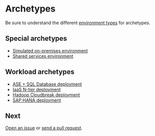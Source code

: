 # Archetypes

Be sure to understand the different [environment types](../understand/environment-types.md) for archetypes.

## Special archetypes

- [Simulated on-premises environment](on-premises/overview.adoc)
- [Shared services environment](shared-services/overview.adoc)

## Workload archetypes

- [ASE + SQL Database deployment](ntier-iaas/overview.adoc)
- [IaaS N-tier deployment](paas/overview.adoc)
- [Hadoop Cloudbreak deployment](cloudbreak/overview.adoc)
- [SAP HANA deployment](sap-hana/overview.adoc)

## Next

[Open an issue](https://github.com/Azure/vdc/issues) or [send a pull request](https://github.com/Azure/vdc/pulls).